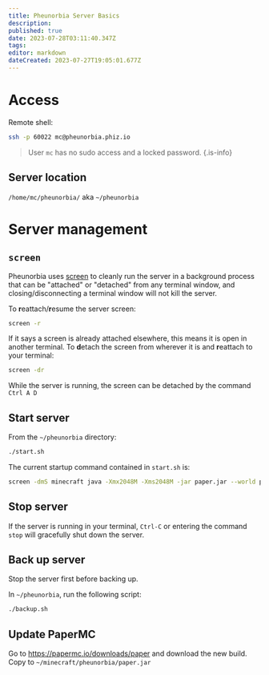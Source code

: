 ```yaml
---
title: Pheunorbia Server Basics
description: 
published: true
date: 2023-07-28T03:11:40.347Z
tags: 
editor: markdown
dateCreated: 2023-07-27T19:05:01.677Z
---
```


# Access
Remote shell:
```bash
ssh -p 60022 mc@pheunorbia.phiz.io
```
> User `mc` has no sudo access and a locked password.
{.is-info}


## Server location
`/home/mc/pheunorbia/`
aka `~/pheunorbia`

# Server management

## `screen`
Pheunorbia uses [screen](https://linuxhandbook.com/screen-command/) to cleanly run the server in a background process that can be "attached" or "detached" from any terminal window, and closing/disconnecting a terminal window will not kill the server.

To **r**eattach/**r**esume the server screen:
```bash
screen -r
```
If it says a screen is already attached elsewhere, this means it is open in another terminal. To **d**etach the screen from wherever it is and **r**eattach to your terminal:
```bash
screen -dr
```

While the server is running, the screen can be detached by the command `Ctrl A D`

## Start server
From the `~/pheunorbia` directory:
```bash
./start.sh
```
The current startup command contained in `start.sh` is:
```bash
screen -dmS minecraft java -Xmx2048M -Xms2048M -jar paper.jar --world phnord --nogui
```

## Stop server
If the server is running in your terminal, `Ctrl-C` or entering the command `stop` will gracefully shut down the server.

## Back up server
Stop the server first before backing up.

In `~/pheunorbia`, run the following script:
```bash
./backup.sh
```

## Update PaperMC
Go to https://papermc.io/downloads/paper and download the new build. Copy to `~/minecraft/pheunorbia/paper.jar`